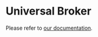 # Universal Broker

Please refer to [our documentation](https://docs.snyk.io/enterprise-setup/snyk-broker/universal-broker).
